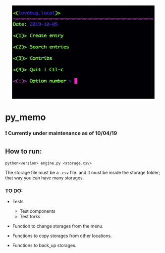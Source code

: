 
<p align="center">
  <img width="460" height="300" src="./extras/py_memo.png">
</p>


# __py_memo__

### :exclamation: Currently under maintenance as of 10/04/19

## How to run:

```
python<version> engine.py <storage.csv>
```



The storage file must be a `.csv` file. and it must be inside the storage folder; that way you can have many storages.

### TO DO:
* Tests
    * Test components
    * Test torks

* Function to change storages from the menu.
* Functions to copy storages from other locations.
* Functions to back_up storages.



